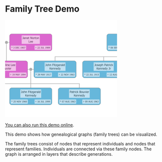 # Family Tree Demo

<img src="../../resources/image/family-tree.png" alt="demo-thumbnail" height="320"/>

[You can also run this demo online](https://live.yworks.com/demos/layout/familytree/index.html).

This demo shows how genealogical graphs (family trees) can be visualized.

The family trees consist of nodes that represent individuals and nodes that represent families. Individuals are connected via these family nodes. The graph is arranged in layers that describe generations.
